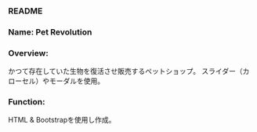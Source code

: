 ### README
### Name: Pet Revolution
### Overview:
かつて存在していた生物を復活させ販売するペットショップ。
スライダー（カローセル）やモーダルを使用。

### Function:
HTML & Bootstrapを使用し作成。
 
